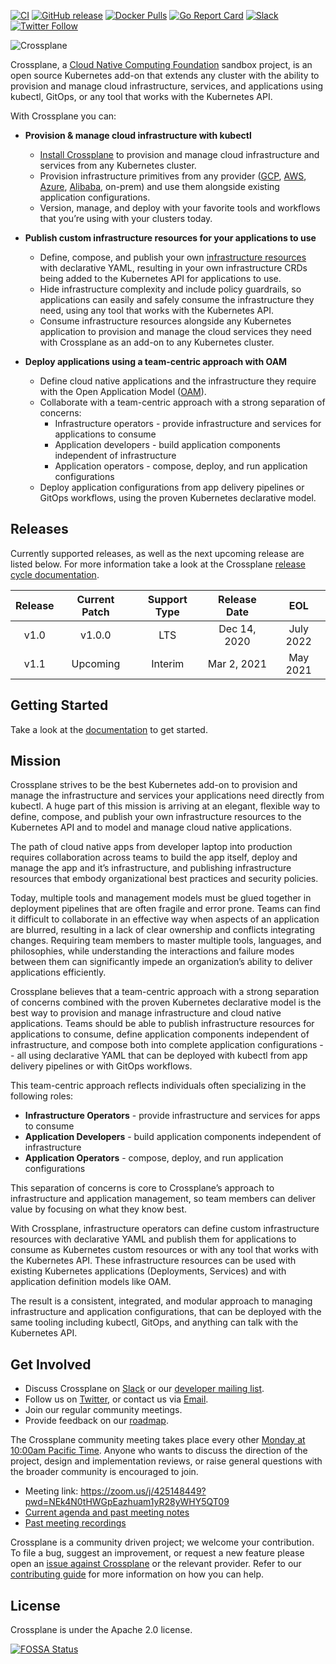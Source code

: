 [![CI](https://github.com/crossplane/crossplane/workflows/CI/badge.svg)](https://github.com/crossplane/crossplane/actions/workflows/ci.yml) [![GitHub release](https://img.shields.io/github/release/crossplane/crossplane/all.svg?style=flat-square)](https://github.com/crossplane/crossplane/releases) [![Docker Pulls](https://img.shields.io/docker/pulls/crossplane/crossplane.svg)](https://img.shields.io/docker/pulls/crossplane/crossplane.svg) [![Go Report Card](https://goreportcard.com/badge/github.com/crossplane/crossplane)](https://goreportcard.com/report/github.com/crossplane/crossplane) [![Slack](https://slack.crossplane.io/badge.svg)](https://slack.crossplane.io) [![Twitter Follow](https://img.shields.io/twitter/follow/crossplane_io.svg?style=social&label=Follow)](https://twitter.com/intent/follow?screen_name=crossplane_io&user_id=788180534543339520)

![Crossplane](docs/media/banner.png)

Crossplane, a [Cloud Native Computing Foundation][CNCF] sandbox project, is an
open source Kubernetes add-on that extends any cluster with the ability to
provision and manage cloud infrastructure, services, and applications using
kubectl, GitOps, or any tool that works with the Kubernetes API.

With Crossplane you can:

* **Provision & manage cloud infrastructure with kubectl**
  * [Install Crossplane][documentation] to provision and manage cloud infrastructure and
    services from any Kubernetes cluster.
  * Provision infrastructure primitives from any provider ([GCP], [AWS],
    [Azure], [Alibaba], on-prem) and use them alongside existing application
    configurations.
  * Version, manage, and deploy with your favorite tools and workflows that
    you’re using with your clusters today.

* **Publish custom infrastructure resources for your applications to use**
  * Define, compose, and publish your own [infrastructure resources] with
    declarative YAML, resulting in your own infrastructure CRDs being added to
    the Kubernetes API for applications to use.
  * Hide infrastructure complexity and include policy guardrails, so
    applications can easily and safely consume the infrastructure they need,
    using any tool that works with the Kubernetes API.
  * Consume infrastructure resources alongside any Kubernetes application to
    provision and manage the cloud services they need with Crossplane as an
    add-on to any Kubernetes cluster.

* **Deploy applications using a team-centric approach with OAM**
  * Define cloud native applications and the infrastructure they require with
    the Open Application Model ([OAM]).
  * Collaborate with a team-centric approach with a strong separation of
    concerns:
    * Infrastructure operators - provide infrastructure and services for
      applications to consume
    * Application developers - build application components independent of
      infrastructure
    * Application operators - compose, deploy, and run application
      configurations
  * Deploy application configurations from app delivery pipelines or GitOps
    workflows, using the proven Kubernetes declarative model.

## Releases

Currently supported releases, as well as the next upcoming release are listed
below. For more information take a look at the Crossplane [release cycle
documentation].

| Release | Current Patch | Support Type | Release Date |    EOL    |
|:-------:|:-------------:|:------------:|:------------:|:---------:|
|   v1.0  |     v1.0.0    |      LTS     | Dec 14, 2020 | July 2022 |
|   v1.1  |    Upcoming   |    Interim   |  Mar 2, 2021 |  May 2021 |

## Getting Started

Take a look at the [documentation] to get started.

## Mission

Crossplane strives to be the best Kubernetes add-on to provision and manage the
infrastructure and services your applications need directly from kubectl. A
huge part of this mission is arriving at an elegant, flexible way to define,
compose, and publish your own infrastructure resources to the Kubernetes API
and to model and manage cloud native applications.

The path of cloud native apps from developer laptop into production requires
collaboration across teams to build the app itself, deploy and manage the app
and it’s infrastructure, and publishing infrastructure resources that embody
organizational best practices and security policies.

Today, multiple tools and management models must be glued together in
deployment pipelines that are often fragile and error prone. Teams can find it
difficult to collaborate in an effective way when aspects of an application are
blurred, resulting in a lack of clear ownership and conflicts integrating
changes. Requiring team members to master multiple tools, languages, and
philosophies, while understanding the interactions and failure modes between
them can significantly impede an organization’s ability to deliver applications
efficiently.

Crossplane believes that a team-centric approach with a strong separation of
concerns combined with the proven Kubernetes declarative model is the best way
to provision and manage infrastructure and cloud native applications. Teams
should be able to publish infrastructure resources for applications to consume,
define application components independent of infrastructure, and compose both
into complete application configurations -- all using declarative YAML that can
be deployed with kubectl from app delivery pipelines or with GitOps workflows.

This team-centric approach reflects individuals often specializing in the
following roles:

* **Infrastructure Operators** - provide infrastructure and services for apps
    to consume
* **Application Developers** - build application components independent of
    infrastructure
* **Application Operators** - compose, deploy, and run application
    configurations

This separation of concerns is core to Crossplane’s approach to infrastructure
and application management, so team members can deliver value by focusing on
what they know best.

With Crossplane, infrastructure operators can define custom infrastructure
resources with declarative YAML and publish them for applications to consume
as Kubernetes custom resources or with any tool that works with the Kubernetes
API. These infrastructure resources can be used with existing Kubernetes
applications (Deployments, Services) and with application definition models
like OAM.

The result is a consistent, integrated, and modular approach to managing
infrastructure and application configurations, that can be deployed with the
same tooling including kubectl, GitOps, and anything can talk with the
Kubernetes API.

## Get Involved

* Discuss Crossplane on [Slack] or our [developer mailing list].
* Follow us on [Twitter], or contact us via [Email].
* Join our regular community meetings.
* Provide feedback on our [roadmap](ROADMAP.md).

The Crossplane community meeting takes place every other [Monday at 10:00am
Pacific Time]. Anyone who wants to discuss the direction of the project, design
and implementation reviews, or raise general questions with the broader
community is encouraged to join.

* Meeting link: <https://zoom.us/j/425148449?pwd=NEk4N0tHWGpEazhuam1yR28yWHY5QT09>
* [Current agenda and past meeting notes]
* [Past meeting recordings]

Crossplane is a community driven project; we welcome your contribution. To file
a bug, suggest an improvement, or request a new feature please open an [issue
against Crossplane] or the relevant provider. Refer to our [contributing guide]
for more information on how you can help.

## License

Crossplane is under the Apache 2.0 license.

[![FOSSA Status](https://app.fossa.io/api/projects/git%2Bgithub.com%2Fcrossplane%2Fcrossplane.svg?type=large)](https://app.fossa.io/projects/git%2Bgithub.com%2Fcrossplane%2Fcrossplane?ref=badge_large)

<!-- Named links -->

[Crossplane]: https://crossplane.io
[CNCF]: https://cncf.io
[release cycle documentation]: https://crossplane.io/docs/master/reference/release-cycle.html
[documentation]: https://crossplane.io/docs/latest
[GCP]: https://github.com/crossplane/provider-gcp
[AWS]: https://github.com/crossplane/provider-aws
[Azure]: https://github.com/crossplane/provider-azure
[Alibaba]: https://github.com/crossplane/provider-alibaba
[infrastructure resources]: https://blog.crossplane.io/crossplane-v0-10-compose-and-publish-your-own-infrastructure-crds-velero-backup-restore-compatibility-and-more/
[OAM]: https://oam.dev/
[architecture document]: https://docs.google.com/document/d/1whncqdUeU2cATGEJhHvzXWC9xdK29Er45NJeoemxebo/edit?usp=sharing
[Slack]: https://slack.crossplane.io
[developer mailing list]: https://groups.google.com/forum/#!forum/crossplane-dev
[Twitter]: https://twitter.com/crossplane_io
[Email]: mailto:info@crossplane.io
[issue against Crossplane]: https://github.com/crossplane/crossplane/issues
[contributing guide]: CONTRIBUTING.md
[Monday at 10:00am Pacific Time]: https://www.thetimezoneconverter.com/?t=10:00&tz=PT%20%28Pacific%20Time%29
[Current agenda and past meeting notes]: https://docs.google.com/document/d/1q_sp2jLQsDEOX7Yug6TPOv7Fwrys6EwcF5Itxjkno7Y/edit?usp=sharing
[Past meeting recordings]: https://www.youtube.com/playlist?list=PL510POnNVaaYYYDSICFSNWFqNbx1EMr-M
